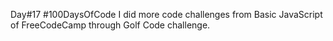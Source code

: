 Day#17 #100DaysOfCode I did more code challenges from Basic JavaScript of FreeCodeCamp through Golf Code challenge.